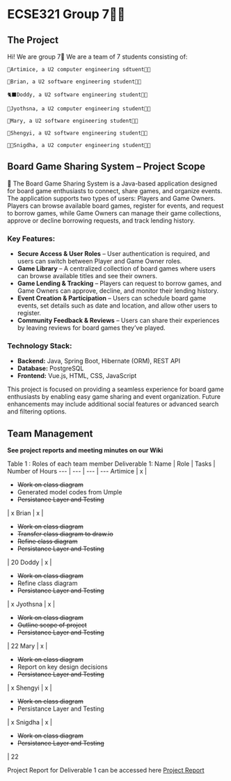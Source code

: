 # ECSE321 Group 7🐻‍❄️
## The Project
Hi! We are group 7🤯 We are a team of 7 students consisting of:

    🪼Artimice, a U2 computer engineering sdtuent👩‍💻

    🦑Brian, a U2 software engineering student🧑‍💻

    🐈‍⬛Doddy, a U2 software engineering student🧑‍💻

    🦋Jyothsna, a U2 computer engineering student👩‍💻

    👻Mary, a U2 software engineering student👩‍💻

    🌝Shengyi, a U2 software engineering student👩‍💻

    👸🏽Snigdha, a U2 computer engineering student👩‍💻

## Board Game Sharing System – Project Scope
🎲 The Board Game Sharing System is a Java-based application designed for board game enthusiasts to connect, share games, and organize events. The application supports two types of users: Players and Game Owners. Players can browse available board games, register for events, and request to borrow games, while Game Owners can manage their game collections, approve or decline borrowing requests, and track lending history.
### Key Features:
+ **Secure Access & User Roles** – User authentication is required, and users can switch between Player and Game Owner roles.
+ **Game Library** – A centralized collection of board games where users can browse available titles and see their owners.
+ **Game Lending & Tracking** – Players can request to borrow games, and Game Owners can approve, decline, and monitor their lending history.
+ **Event Creation & Participation** – Users can schedule board game events, set details such as date and location, and allow other users to register.
+ **Community Feedback & Reviews** – Users can share their experiences by leaving reviews for board games they’ve played.
### Technology Stack:
+ **Backend:** Java, Spring Boot, Hibernate (ORM), REST API
+ **Database:** PostgreSQL
+ **Frontend:** Vue.js, HTML, CSS, JavaScript
  
This project is focused on providing a seamless experience for board game enthusiasts by enabling easy game sharing and event organization. Future enhancements may include additional social features or advanced search and filtering options.


## Team Management
**See project reports and meeting minutes on our Wiki**

Table 1 : Roles of each team member Deliverable 1:
Name | Role | Tasks | Number of Hours 
--- | --- | --- | ---
Artimice | x | <ul><li>~~Work on class diagram~~</li><li>Generated model codes from Umple</li><li>~~Persistance Layer and Testing~~</li></ul> | x
Brian | x | <ul><li>~~Work on class diagram~~</li><li>~~Transfer class diagram to draw.io~~</li> <li>~~Refine class diagram~~</li><li>~~Persistance Layer and Testing~~</li></ul> | 20
Doddy | x | <ul><li>~~Work on class diagram~~</li><li>Refine class diagram</li><li>~~Persistance Layer and Testing~~</li></ul> | x
Jyothsna | x | <ul><li>~~Work on class diagram~~</li><li>~~Outline scope of project~~</li><li>~~Persistance Layer and Testing~~</li></ul> | 22
Mary | x | <ul><li>~~Work on class diagram~~</li><li>Report on key design decisions</li><li>~~Persistance Layer and Testing~~</li></ul> | x
Shengyi | x | <ul><li>~~Work on class diagram~~</li><li>Persistance Layer and Testing</li></ul> | x
Snigdha | x | <ul><li>~~Work on class diagram~~</li><li>~~Persistance Layer and Testing~~</li></ul> | 22

Project Report for Deliverable 1 can be accessed here
[Project Report](Project-Report)
